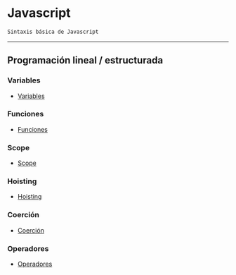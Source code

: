 # **Javascript**

```txt
Sintaxis básica de Javascript
```

---

## **Programación lineal / estructurada**
### **Variables**
* [Variables](./lineal-structured/variables/variables.md)

### **Funciones**
* [Funciones](./lineal-structured/funciones/funciones.md)

### **Scope**
* [Scope](./lineal-structured/scope/scope.md)

### **Hoisting**
* [Hoisting](./lineal-structured/hoisting/hoisting.md)

### **Coerción**
* [Coerción](./lineal-structured/coercion/coercion.md)

### **Operadores**
* [Operadores](./lineal-structured/operadores/operadores.md)